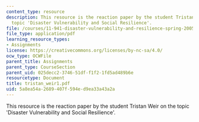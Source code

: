 ```yaml
---
content_type: resource
description: This resource is the reaction paper by the student Tristan Weir on the
  topic 'Disaster Vulnerability and Social Resilience'.
file: /courses/11-941-disaster-vulnerability-and-resilience-spring-2005/5a8ea54a2689407f594ed9ea33a43a2a_tristan_weir1.pdf
file_type: application/pdf
learning_resource_types:
- Assignments
license: https://creativecommons.org/licenses/by-nc-sa/4.0/
ocw_type: OCWFile
parent_title: Assignments
parent_type: CourseSection
parent_uid: 025decc2-3746-51df-f1f2-1fd5ad489b6e
resourcetype: Document
title: tristan_weir1.pdf
uid: 5a8ea54a-2689-407f-594e-d9ea33a43a2a
---
```

This resource is the reaction paper by the student Tristan Weir on the topic 'Disaster Vulnerability and Social Resilience'.